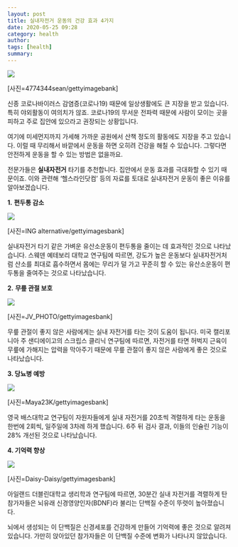 ```yaml
---
layout: post
title: 실내자전거 운동의 건강 효과 4가지
date: 2020-05-25 09:28
category: health
author: 
tags: [health]
summary: 
---
```



[![](https://post-phinf.pstatic.net/MjAyMDAzMTBfMjM4/MDAxNTgzODAyODM2ODA0.RzQHs1cOW0V7khGdh_KxAndm1n4NjPbUuTun04pZ8pMg.w8_XGyuTRbtyBxqnfNgcgksiUkGOnBffg1gTFBsSGksg.JPEG/4774344sean.jpg?type=w1200)](https://post.naver.com/viewer/postView.nhn?volumeNo=27693139&memberNo=6289885#)

[사진=4774344sean/gettyimagebank]

신종 코로나바이러스 감염증(코로나19) 때문에 일상생활에도 큰 지장을 받고 있습니다. 특히 야외활동이 여의치가 않죠. 코로나19의 무서운 전파력 때문에 사람이 모이는 곳을 피하고 주로 집안에 있으라고 권장되는 상황입니다.  
  
여기에 미세먼지까지 가세해 가까운 공원에서 산책 정도의 활동에도 지장을 주고 있습니다. 이럴 때 무리해서 바깥에서 운동을 하면 오히려 건강을 해칠 수 있습니다. 그렇다면 안전하게 운동을 할 수 있는 방법은 없을까요.  
  
전문가들은  **실내자전거**  타기를 추천합니다. 집안에서 운동 효과를 극대화할 수 있기 때문이죠. 이와 관련해 ‘헬스라인닷컴’ 등의 자료를 토대로 실내자전거 운동이 좋은 이유를 알아보겠습니다.  
  
  
  
**1.** **편두통 감소**  

[![](https://post-phinf.pstatic.net/MjAyMDAzMTBfNTcg/MDAxNTgzODAxNzk4ODQz.3Kg_X4CtSBCuqA2YHMTuEu-Jgx72uLwscOM7IRcm0zIg.1_Y4M_jOjbg6_egyDOnSH5UzHo0tGByRTPQTGwWt_9kg.JPEG/ING_alternative.jpg?type=w1200)](https://post.naver.com/viewer/postView.nhn?volumeNo=27693139&memberNo=6289885#)

[사진=ING alternative/gettyimagesbank]

실내자전거 타기 같은 가벼운 유산소운동이 편두통을 줄이는 데 효과적인 것으로 나타났습니다. 스웨덴 예테보리 대학교 연구팀에 따르면, 강도가 높은 운동보다 실내자전거처럼 산소를 최대로 흡수하면서 몸에는 무리가 덜 가고 꾸준히 할 수 있는 유산소운동이 편두통을 줄여주는 것으로 나타났습니다.  
  
  
**2.** **무릎 관절 보호**  

[![](https://post-phinf.pstatic.net/MjAyMDAzMTBfMTcx/MDAxNTgzODAxOTM4MTAw.tTPRi2DULmmIj1rSdYb1YWERfY4IpzBOe5nwrmoWH8gg.yEHN0uPMPKRH3mGCSx0S-hn1uwdddD4U3xnEXVW8y4Yg.JPEG/JV_PHOTO_2.jpg?type=w1200)](https://post.naver.com/viewer/postView.nhn?volumeNo=27693139&memberNo=6289885#)

[사진=JV_PHOTO/gettyimagesbank]

무릎 관절이 좋지 않은 사람에게는 실내 자전거를 타는 것이 도움이 됩니다. 미국 캘리포니아 주 샌디에이고의 스크립스 클리닉 연구팀에 따르면, 자전거를 타면 허벅지 근육이 무릎에 가해지는 압력을 막아주기 때문에 무릎 관절이 좋지 않은 사람에게 좋은 것으로 나타났습니다.  
  
  
**3. 당뇨병 예방**  

[![](https://post-phinf.pstatic.net/MjAyMDAzMTBfMzQg/MDAxNTgzODAxNjc4MjE5.agS6KnBHTd40UxBh4dZchRMBi7AFBfCYBP87I1tskNQg.cXk6TKz5GPnqxEPfj7TEu99U_-ND2n6DV9nQizMGUpkg.JPEG/Maya23K.jpg?type=w1200)](https://post.naver.com/viewer/postView.nhn?volumeNo=27693139&memberNo=6289885#)

[사진=Maya23K/gettyimagesbank]

영국 배스대학교 연구팀이 자원자들에게 실내 자전거를 20초씩 격렬하게 타는 운동을 한번에 2회씩, 일주일에 3차례 하게 했습니다. 6주 뒤 검사 결과, 이들의 인슐린 기능이 28% 개선된 것으로 나타났습니다.  
  
  
**4. 기억력 향상**  

[![](https://post-phinf.pstatic.net/MjAyMDAzMTBfMTIz/MDAxNTgzODAxNzYwMTk3.aqQWIbuPStuRPHlIqr27HZqlhqIh83gHcqiryfhJblYg.qGimHHHfuMFctWwIOBbUaeKgpkvTUQ_E3eg3WPYgkbIg.JPEG/Daisy-Daisy.jpg?type=w1200)](https://post.naver.com/viewer/postView.nhn?volumeNo=27693139&memberNo=6289885#)

[사진=Daisy-Daisy/gettyimagesbank]

아일랜드 더블린대학교 생리학과 연구팀에 따르면, 30분간 실내 자전거를 격렬하게 탄 참가자들은 뇌유래 신경영양인자(BDNF)라 불리는 단백질 수준이 뚜렷이 높아졌습니다.  
  
뇌에서 생성되는 이 단백질은 신경세포를 건강하게 만들어 기억력에 좋은 것으로 알려져 있습니다. 가만히 앉아있던 참가자들은 이 단백질 수준에 변화가 나타나지 않았습니다.